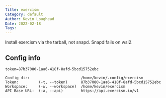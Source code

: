 ```yaml
---
Title: exercism
Category: default
Author: Kevin Loughead
Date: 2022-02-18
Tags:
---
```


Install exercism via the tarball, not snapd. Snapd fails on wsl2.

## Config info

```
token=87b37080-1aa6-418f-8afd-5bcd15752ebc

Config dir:                       /home/kevin/.config/exercism
Token:         (-t, --token)      87b37080-1aa6-418f-8afd-5bcd15752ebc
Workspace:     (-w, --workspace)  /home/kevin/exercism
API Base URL:  (-a, --api)        https://api.exercism.io/v1
```
